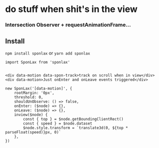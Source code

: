 # do stuff when shit's in the view

### Intersection Observer + requestAnimationFrame...

## Install

`npm install sponlax` or `yarn add sponlax`

```
import SponLax from 'sponlax'


<div data-motion data-spon-track>track on scroll when in view</div>
<div data-motion>Just onEnter and onLeave events triggered</div>

new SponLax('[data-motion]', {
    rootMargin: '0px',
    threshold: 0,
    shouldUnObserve: () => false,
    onEnter: ($node) => {},
    onLeave: ($node) => {},
    inview($node) {
        const { top } = $node.getBoundingClientRect()
        const { speed } = $node.dataset
        $node.style.transform = `translate3d(0, ${top * parseFloat(speed)}px, 0)`
    },
})
```
